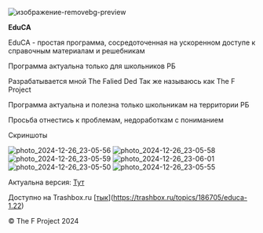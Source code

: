 
![изображение-removebg-preview](https://github.com/user-attachments/assets/9d273b76-7cac-4903-ac57-17614b79e0e5)




**EduCA**

EduCA - простая программа, сосредоточенная на ускоренном доступе к справочным материалам и решебникам


Программа актуальна только для школьников РБ


Разрабатывается мной The Falied Ded Так же называюсь как The F Project

Программа актуальна и полезна только школьникам на территории РБ

Просьба отнестись к проблемам, недоработкам с пониманием

Скриншоты

![photo_2024-12-26_23-05-56](https://github.com/user-attachments/assets/e95eadeb-74db-4d8e-b91d-d302f50cd43e)
![photo_2024-12-26_23-05-58](https://github.com/user-attachments/assets/cb101ddc-89c1-4641-b5ef-258a7a09c5c2)
![photo_2024-12-26_23-05-59](https://github.com/user-attachments/assets/c39cca4d-e4f6-455e-9410-2e47e4c18e4b)
![photo_2024-12-26_23-06-01](https://github.com/user-attachments/assets/e174985c-7007-4bce-989f-150209ebb906)
![photo_2024-12-26_23-05-50](https://github.com/user-attachments/assets/62498954-33b0-434c-9276-e761634bcd8c)
![photo_2024-12-26_23-05-55](https://github.com/user-attachments/assets/90990011-26c1-4d72-9926-68407806750d)



Актуальна версия: [Тут]([https://github.com/FaliedDedd/edu/releases](https://github.com/The-F-Project/EduCA/releases))

Доступно на Trashbox.ru [[тык]([https://trashbox.ru/topics/186705/educa-1.22])](https://trashbox.ru/topics/186705/educa-1.22)

© The F Project 2024 

